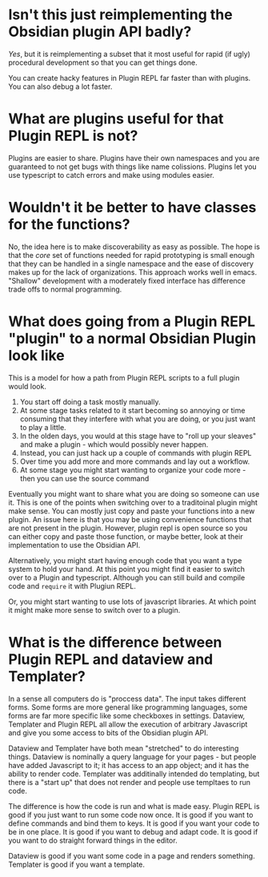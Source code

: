 # Isn't this just reimplementing the Obsidian plugin API badly?
*Yes*, but it is reimplementing a subset that it most useful for
rapid (if ugly) procedural development so that you can get things done.

You can create hacky features in Plugin REPL far faster than with plugins. You can also debug a lot faster.

# What are plugins useful for that Plugin REPL is not?
Plugins are easier to share.
Plugins have their own namespaces and you are guaranteed to not get bugs with things like name colissions.
Plugins let you use typescript to catch errors and make using modules easier.

# Wouldn't it be better to have classes for the functions?
No, the idea here is to make discoverability as easy as possible. The hope is that the *core* set of functions needed for rapid prototyping is small enough that they can be handled in a single namespace and the ease of discovery makes up for the lack of organizations. This approach works well in emacs. "Shallow" development with a moderately fixed interface has difference trade offs to normal programming.

# What does going from a Plugin REPL "plugin" to a normal Obsidian Plugin look like
This is a model for how a path from Plugin REPL scripts to a full plugin would look.

1. You start off doing a task mostly manually.
2. At some stage tasks related to it start becoming so annoying or time consuming that they interfere with what you are doing, or you just want to play a little.
3. In the olden days, you would at this stage have to "roll up your sleaves" and make a plugin - which would possibly never happen.
4. Instead, you can just hack up a couple of commands with plugin REPL
5. Over time you add more and more commands and lay out a workflow.
6. At some stage you might start wanting to organize your code more - then you can use the source command

Eventually you might want to share what you are doing so someone can use it. This is one of the points when switching over to a traditoinal plugin might make sense. You can mostly just copy and paste your functions into a new plugin. An issue here is that you may be using convenience functions that are not present in the plugin. However, plugin repl is open source so you can either copy and paste those function, or maybe better, look at their implementation to use the Obsidian API.

Alternatively, you might start having enough code that you want a type system to hold your hand. At this point you might find it easier to switch over to a Plugin and typescript. Although you can still build and compile code and `require` it with Plugiun REPL.

Or, you might start wanting to use lots of javascript libraries. At which point it might make more sense to switch over to a plugin.

# What is the difference between Plugin REPL and dataview and Templater?
In a sense all computers do is "proccess data". The input takes different forms. Some forms are more general like programming languages, some forms are far more specific like some checkboxes in settings.  Dataview, Templater and Plugin REPL all allow the execution of arbitrary Javascript and give you some access to bits of the Obsidian plugin API.

Dataview and Templater have both mean "stretched" to do interesting things.
Dataview is nominally a query language for your pages - but people have added Javascript to it; it has access to an app object; and it has the ability to render code. Templater was additinally intended do templating, but there is a "start up" that does not render and people use templtaes to run code.

The difference is how the code is run and what is made easy.  Plugin REPL is good if you just want to run some code now once. It is good if you want to define commands and bind them to keys. It is good if you want your code to be in one place. It is good if you want to debug and adapt code. It is good if you want to do straight forward things in the editor.

Dataview is good if you want some code in a page and renders something.  Templater is good if you want a template.

